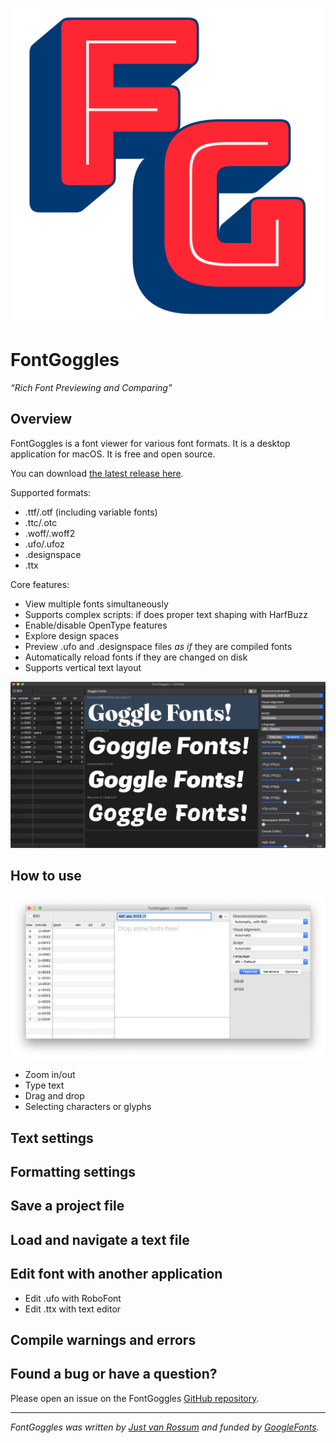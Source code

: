 ![FontGoggles icon](images/icon.png)

# FontGoggles

_“Rich Font Previewing and Comparing”_

## Overview

FontGoggles is a font viewer for various font formats. It is a desktop
application for macOS. It is free and open source.

You can download [the latest release here](https://github.com/justvanrossum/fontgoggles/releases/latest).

Supported formats:

- .ttf/.otf (including variable fonts)
- .ttc/.otc
- .woff/.woff2
- .ufo/.ufoz
- .designspace
- .ttx

Core features:

- View multiple fonts simultaneously
- Supports complex scripts: if does proper text shaping with HarfBuzz
- Enable/disable OpenType features
- Explore design spaces
- Preview .ufo and .designspace files _as if_ they are compiled fonts
- Automatically reload fonts if they are changed on disk
- Supports vertical text layout

![FontGoggles screenshot](images/screenshot_1.png)

## How to use

![FontGoggles screenshot](images/screenshot_2.png)

- Zoom in/out
- Type text
- Drag and drop
- Selecting characters or glyphs

## Text settings

## Formatting settings

## Save a project file

## Load and navigate a text file

## Edit font with another application

- Edit .ufo with RoboFont
- Edit .ttx with text editor

## Compile warnings and errors

## Found a bug or have a question?

Please open an issue on the FontGoggles [GitHub repository](https://github.com/justvanrossum/fontgoggles/issues).

-------------------

*FontGoggles was written by [Just van Rossum](mailto:justvanrossum@gmail.com)
and funded by [GoogleFonts](https://fonts.google.com/).*
